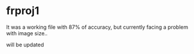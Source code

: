 # frproj1


It was a working file with 87% of accuracy, but currently facing a problem with image size.. 

will be updated
